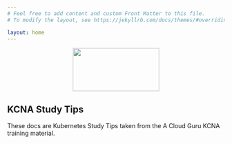 ```yaml
---
# Feel free to add content and custom Front Matter to this file.
# To modify the layout, see https://jekyllrb.com/docs/themes/#overriding-theme-defaults

layout: home
---
```


<center><img src="{{ site.baseurl }}/assets/images/58480a44cef1014c0b5e4917.png" width="200" height="100"></center>

## KCNA Study Tips

These docs are Kubernetes Study Tips taken from the A Cloud Guru KCNA training material.
